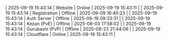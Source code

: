 | 2025-09-19 15:43:14 | Website | Online | 2025-09-19 15:43:11 |
| 2025-09-19 15:43:14 | Registration | Offline | 2025-09-09 16:40:23 |
| 2025-09-19 15:43:14 | Auth Server | Offline | 2025-08-18 09:33:31 |
| 2025-09-19 15:43:14 | Kezan (PvE) | Offline | 2025-08-03 17:58:02 |
| 2025-09-19 15:43:14 | Gurubashi (PvP) | Offline | 2025-08-23 21:44:06 |
| 2025-09-19 15:43:14 | Cloudflare | Online | 2025-09-19 15:43:11 |
